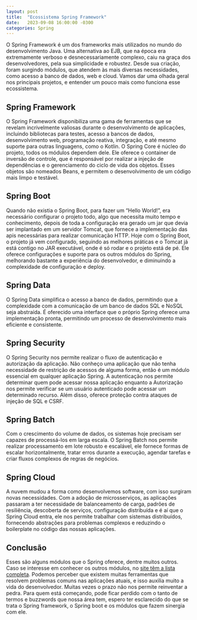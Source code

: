 ```yaml
---
layout: post
title:  "Ecossistema Spring Framework"
date:   2023-09-08 16:00:00 -0300
categories: Spring
---
```


O Spring Framework é um dos frameworks mais utilizados no mundo do desenvolvimento Java. Uma alternativa ao EJB, que na época era extremamente verboso e desnecessariamente complexo, caiu na graça dos desenvolvedores, pela sua simplicidade e robustez. Desde sua criação, foram surgindo módulos, que atendem às mais diversas necessidades, como acesso a banco de dados, web e cloud. Vamos dar uma olhada geral nos principais projetos, e entender um pouco mais como funciona esse ecossistema. 


## Spring Framework

O Spring Framework disponibiliza uma gama de ferramentas que se revelam incrivelmente valiosas durante o desenvolvimento de aplicações, incluindo bibliotecas para testes, acesso a bancos de dados, desenvolvimento web, programação reativa, integração, e até mesmo suporte para outras linguagens, como o Kotlin.
O Spring Core é núcleo do projeto, todos os módulos dependem dele. Ele oferece o container de  inversão de controle, que é responsável por realizar a injeção de dependências e o gerenciamento do ciclo de vida dos objetos. Esses objetos são nomeados Beans, e permitem o desenvolvimento de um código mais limpo e testável.

## Spring Boot

Quando não existia o Spring Boot, para fazer um “Hello World!”, era necessário configurar o projeto todo, algo que necessita muito tempo e conhecimento, depois de toda a configuração era gerado um jar que devia ser implantado em um servidor Tomcat, que fornece a implementação das apis necessárias para realizar comunicação HTTP.
Hoje com o Spring Boot, o projeto já vem configurado, seguindo as melhores práticas e o Tomcat já está contigo no JAR executável, onde é só rodar e o projeto está de pé. Ele oferece configurações e suporte para os outros módulos do Spring, melhorando bastante a experiência do desenvolvedor, e diminuindo a complexidade de configuração e deploy.

## Spring Data

O Spring Data simplifica o acesso a banco de dados, permitindo que a complexidade com a comunicação de um banco de dados SQL e NoSQL seja abstraída. É oferecido uma interface que o próprio Spring oferece uma implementação pronta, permitindo um processo de desenvolvimento mais eficiente e consistente.

## Spring Security

O Spring Security nos permite realizar o fluxo de autenticação e autorização da aplicação. Não conheço uma aplicação que não tenha necessidade de restrição de acessos de alguma forma, então é um módulo essencial em qualquer aplicação Spring.
A autenticação nos permite determinar quem pode acessar nossa aplicação enquanto a Autorização nos permite verificar se um usuário autenticado pode acessar um determinado recurso. Além disso, oferece proteção contra ataques de injeção de SQL e CSRF.


## Spring Batch

Com o crescimento do volume de dados, os sistemas hoje precisam ser capazes de processá-los em larga escala. O Spring Batch nos permite realizar processamento em lote robusto e escalável, ele fornece formas de escalar horizontalmente, tratar erros durante a execução, agendar tarefas e criar fluxos complexos de regras de negócios.

## Spring Cloud

A nuvem mudou a forma como desenvolvemos software, com isso surgiram novas necessidades. Com a adoção de microsserviços, as aplicações passaram a ter necessidade de balanceamento de carga, padrões de resiliência, descoberta  de serviços, configuração distribuída e é aí que o Spring Cloud entra, ele nos permite trabalhar com sistemas distribuídos, fornecendo abstrações para problemas complexos e reduzindo o boilerplate no código das nossas aplicações.

## Conclusão

Esses são alguns módulos que o Spring oferece, dentre muitos outros. Caso se interesse em conhecer os outros módulos, no [site  têm a lista completa](https://spring.io/projects). Podemos perceber que existem muitas ferramentas que resolvem problemas comuns nas aplicações atuais, e isso auxilia muito a vida do desenvolvedor. Muitas vezes o prazo não nos permite reinventar a pedra.
Para quem está começando, pode ficar perdido com o tanto de termos e buzzwords que nossa área tem, espero ter esclarecido do que se trata o Spring framework, o Spring boot e os módulos que fazem sinergia com ele.
